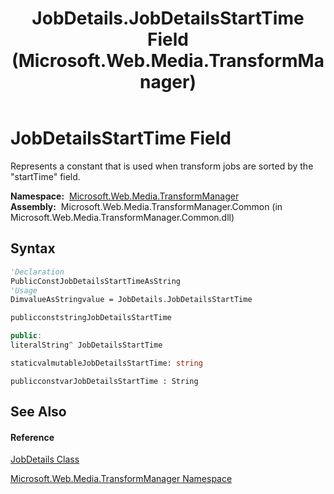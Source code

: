 ﻿---
title: JobDetails.JobDetailsStartTime Field (Microsoft.Web.Media.TransformManager)
TOCTitle: JobDetailsStartTime Field
ms:assetid: F:Microsoft.Web.Media.TransformManager.JobDetails.JobDetailsStartTime
ms:mtpsurl: https://msdn.microsoft.com/en-us/library/microsoft.web.media.transformmanager.jobdetails.jobdetailsstarttime(v=VS.90)
ms:contentKeyID: 35520993
ms.date: 06/14/2012
mtps_version: v=VS.90
f1_keywords:
- Microsoft.Web.Media.TransformManager.JobDetails.JobDetailsStartTime
dev_langs:
- CSharp
- JScript
- VB
- FSharp
- c++
api_location:
- Microsoft.Web.Media.TransformManager.Common.dll
api_name:
- Microsoft.Web.Media.TransformManager.JobDetails.JobDetailsStartTime
api_type:
- Managed
topic_type:
- apiref
- kbSyntax
product_family_name: VS
ROBOTS: INDEX,FOLLOW
---

# JobDetailsStartTime Field

Represents a constant that is used when transform jobs are sorted by the "startTime" field.

**Namespace:**  [Microsoft.Web.Media.TransformManager](microsoft-web-media-transformmanager-namespace.md)  
**Assembly:**  Microsoft.Web.Media.TransformManager.Common (in Microsoft.Web.Media.TransformManager.Common.dll)

## Syntax

``` vb
'Declaration
PublicConstJobDetailsStartTimeAsString
'Usage
DimvalueAsStringvalue = JobDetails.JobDetailsStartTime
```

``` csharp
publicconststringJobDetailsStartTime
```

``` c++
public:
literalString^ JobDetailsStartTime
```

``` fsharp
staticvalmutableJobDetailsStartTime: string
```

``` jscript
publicconstvarJobDetailsStartTime : String
```

## See Also

#### Reference

[JobDetails Class](jobdetails-class-microsoft-web-media-transformmanager.md)

[Microsoft.Web.Media.TransformManager Namespace](microsoft-web-media-transformmanager-namespace.md)

